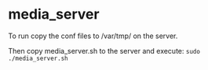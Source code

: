 # media_server

To run copy the conf files to /var/tmp/ on the server.

Then copy media_server.sh to the server and execute: ```sudo ./media_server.sh```
